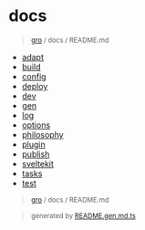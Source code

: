 # docs

> <sub>[gro](/../..) / docs / README.md</sub>

- [adapt](adapt.md)
- [build](build.md)
- [config](config.md)
- [deploy](deploy.md)
- [dev](dev.md)
- [gen](gen.md)
- [log](log.md)
- [options](options.md)
- [philosophy](philosophy.md)
- [plugin](plugin.md)
- [publish](publish.md)
- [sveltekit](sveltekit.md)
- [tasks](tasks.md)
- [test](test.md)

> <sub>[gro](/../..) / docs / README.md</sub>

> <sub>generated by [README.gen.md.ts](README.gen.md.ts)</sub>
